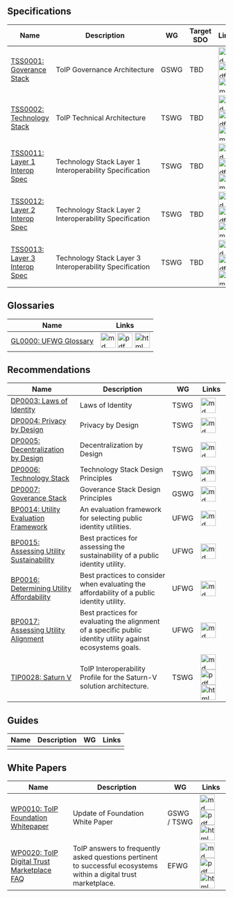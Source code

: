 
## Specifications

| Name | Description | WG | Target SDO  | Links |
| --- | --- | --- | --- | --- |
| [TSS0001: Goverance Stack](github_repo_url) | ToIP Governance Architecture  | GSWG |TBD | [<img src="https://trustoverip.github.io/deliverables/_images/results/markdown.png" alt="md" width="35" height="35">](someurl) [<img src="https://trustoverip.github.io/deliverables/_images/results/pdf-logo.png" alt="pdf" width="35" height="35">](someurl) [<img src="https://trustoverip.github.io/deliverables/_images/results/html-logo.png" alt="html" width="35" height="35">](someurl)|
| [TSS0002: Technology Stack](github_repo_url) | ToIP Technical Architecture | TSWG | TBD | [<img src="https://trustoverip.github.io/deliverables/_images/results/markdown.png" alt="md" width="35" height="35">](someurl) [<img src="https://trustoverip.github.io/deliverables/_images/results/pdf-logo.png" alt="pdf" width="35" height="35">](someurl) [<img src="https://trustoverip.github.io/deliverables/_images/results/html-logo.png" alt="html" width="35" height="35">](someurl)|
| [TSS0011: Layer 1 Interop Spec](github_repo_url) | Technology Stack Layer 1 Interoperability Specification | TSWG | TBD | [<img src="https://trustoverip.github.io/deliverables/_images/results/markdown.png" alt="md" width="35" height="35">](someurl) [<img src="https://trustoverip.github.io/deliverables/_images/results/pdf-logo.png" alt="pdf" width="35" height="35">](someurl) [<img src="https://trustoverip.github.io/deliverables/_images/results/html-logo.png" alt="html" width="35" height="35">](someurl)|
| [TSS0012: Layer 2 Interop Spec](github_repo_url) | Technology Stack Layer 2 Interoperability Specification | TSWG | TBD | [<img src="https://trustoverip.github.io/deliverables/_images/results/markdown.png" alt="md" width="35" height="35">](someurl) [<img src="https://trustoverip.github.io/deliverables/_images/results/pdf-logo.png" alt="pdf" width="35" height="35">](someurl) [<img src="https://trustoverip.github.io/deliverables/_images/results/html-logo.png" alt="html" width="35" height="35">](someurl)|
| [TSS0013: Layer 3 Interop Spec](github_repo_url) |  Technology Stack Layer 3 Interoperability Specification | TSWG | TBD |[<img src="https://trustoverip.github.io/deliverables/_images/results/markdown.png" alt="md" width="35" height="35">](someurl) [<img src="https://trustoverip.github.io/deliverables/_images/results/pdf-logo.png" alt="pdf" width="35" height="35">](someurl) [<img src="https://trustoverip.github.io/deliverables/_images/results/html-logo.png" alt="html" width="35" height="35">](someurl)|

## Glossaries

| Name | Links |
| --- | --- |
| [GL0000: UFWG Glossary](github_repo_url) |  [<img src="https://trustoverip.github.io/deliverables/_images/results/markdown.png" alt="md" width="35" height="35">](someurl) [<img src="https://trustoverip.github.io/deliverables/_images/results/pdf-logo.png" alt="pdf" width="35" height="35">](someurl) [<img src="https://trustoverip.github.io/deliverables/_images/results/html-logo.png" alt="html" width="35" height="35">](someurl)|


## Recommendations

| Name | Description | WG | Links |
| --- | --- | --- | --- |
| [DP0003: Laws of Identity](https://github.com/trustoverip/deliverables/blob/main/recommendations/DP0003-laws-of-identity/) | Laws of Identity | TSWG | [<img src="https://trustoverip.github.io/deliverables/_images/results/markdown.png" alt="md" width="35" height="35">](https://github.com/trustoverip/deliverables/blob/main/recommendations/DP0003-laws-of-identity/DP0003-laws-of-identity.md) |
| [DP0004: Privacy by Design](https://github.com/trustoverip/deliverables/tree/main/recommendations/DP0004-privacy-by-design) | Privacy by Design | TSWG | [<img src="https://trustoverip.github.io/deliverables/_images/results/markdown.png" alt="md" width="35" height="35">](https://github.com/trustoverip/deliverables/tree/main/recommendations/DP0004-privacy-by-design/DP0004-privacy-by-design.md) |
| [DP0005: Decentralization by Design](github_repo_url) | Decentralization by Design | TSWG | [<img src="https://trustoverip.github.io/deliverables/_images/results/markdown.png" alt="md" width="35" height="35">](someurl) |
| [DP0006: Technology Stack](github_repo_url) | Technology Stack Design Principles | TSWG | [<img src="https://trustoverip.github.io/deliverables/_images/results/markdown.png" alt="md" width="35" height="35">](someurl) |
| [DP0007: Goverance Stack](https://github.com/trustoverip/deliverables/tree/main/recommendations/DP0007-governance-stack) | Goverance Stack Design Principles | GSWG | [<img src="https://trustoverip.github.io/deliverables/_images/results/markdown.png" alt="md" width="35" height="35">](https://github.com/trustoverip/deliverables/tree/main/recommendations/DP0007-governance-stack/DP0007-governance-stack.md) |
| [BP0014: Utility Evaluation Framework](https://github.com/trustoverip/deliverables/tree/main/recommendations/BP0014-utility-evaluation-framework) | An evaluation framework for selecting public identity utilities.| UFWG | [<img src="https://trustoverip.github.io/deliverables/_images/results/markdown.png" alt="md" width="35" height="35">](https://github.com/trustoverip/deliverables/tree/main/recommendations/BP0014-utility-evaluation-framework/BP0014-utility-evaluation-framework.md) |
| [BP0015: Assessing Utility Sustainability](https://github.com/trustoverip/deliverables/tree/main/recommendations/BP0015-assessing-utility-sustainability) | Best practices for assessing the sustainability of a public identity utility. | UFWG | [<img src="https://trustoverip.github.io/deliverables/_images/results/markdown.png" alt="md" width="35" height="35">](https://github.com/trustoverip/deliverables/tree/main/recommendations/BP0015-assessing-utility-sustainability/BP0015-assessing-utility-sustainability.md) |
| [BP0016: Determining Utility Affordability](https://github.com/trustoverip/deliverables/tree/main/recommendations/BP0016-determining-utility-affordability) | Best practices to consider when evaluating the affordability of a public identity utility. | UFWG | [<img src="https://trustoverip.github.io/deliverables/_images/results/markdown.png" alt="md" width="35" height="35">](https://github.com/trustoverip/deliverables/tree/main/recommendations/BP0016-determining-utility-affordability/BP0016-determining-utility-affordability.md) |
| [BP0017: Assessing Utility Alignment](https://github.com/trustoverip/deliverables/tree/main/recommendations/BP0017-assessing-utility-alignment) | Best practices for evaluating the alignment of a specific public identity utility against ecosystems goals. | UFWG | [<img src="https://trustoverip.github.io/deliverables/_images/results/markdown.png" alt="md" width="35" height="35">](https://github.com/trustoverip/deliverables/tree/main/recommendations/BP0017-assessing-utility-alignment/BP0017-assessing-utility-alignment.md) |
| [TIP0028: Saturn V](https://github.com/trustoverip/TIP0028-saturn-v) | ToIP Interoperability Profile for the Saturn-V solution architecture. | TSWG | [<img src="https://trustoverip.github.io/deliverables/_images/results/markdown.png" alt="md" width="35" height="35">](https://github.com/trustoverip/WP0020-digital-trust-marketplace-faq/blob/main/publish/TIP0028-saturn-v.md) [<img src="https://trustoverip.github.io/deliverables/_images/results/pdf-logo.png" alt="pdf" width="35" height="35">](https://github.com/trustoverip/TIP0028-saturn-v/blob/main/publish/TIP0028-saturn-v.pdf) [<img src="https://trustoverip.github.io/deliverables/_images/results/html-logo.png" alt="html" width="35" height="35">](https://trustoverip.github.io/TIP0028-saturn-v/)|

## Guides

| Name | Description | WG | Links |
| --- | --- | --- | --- |
| | | |

## White Papers
| Name | Description | WG | Links |
| --- | --- | --- | --- |
| [WP0010: ToIP Foundation Whitepaper](https://github.com/trustoverip/WP0010-toip-foundation-whitepaper) | Update of Foundation White Paper | GSWG / TSWG | [<img src="https://trustoverip.github.io/deliverables/_images/results/markdown.png" alt="md" width="35" height="35">](someurl) [<img src="https://trustoverip.github.io/deliverables/_images/results/pdf-logo.png" alt="pdf" width="35" height="35">](someurl) [<img src="https://trustoverip.github.io/deliverables/_images/results/html-logo.png" alt="html" width="35" height="35">](https://trustoverip.github.io/WP0010-toip-foundation-whitepaper/)|
| [WP0020: ToIP Digital Trust Marketplace FAQ](https://github.com/trustoverip/WP0020-digital-trust-marketplace-faq/) | ToIP answers to frequently asked questions pertinent to successful ecosystems within a digital trust marketplace. | EFWG | [<img src="https://trustoverip.github.io/deliverables/_images/results/markdown.png" alt="md" width="35" height="35">](https://github.com/trustoverip/WP0020-digital-trust-marketplace-faq/blob/main/publish/WP0020-digital-trust-marketplace-faq.md) [<img src="https://trustoverip.github.io/deliverables/_images/results/pdf-logo.png" alt="pdf" width="35" height="35">](https://github.com/trustoverip/WP0020-digital-trust-marketplace-faq/blob/main/publish/WP0020-digital-trust-marketplace-faq.pdf) [<img src="https://trustoverip.github.io/deliverables/_images/results/html-logo.png" alt="html" width="35" height="35">](https://trustoverip.github.io/WP0020-digital-trust-marketplace-faq/)|
